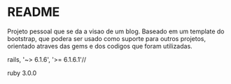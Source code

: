 # README

Projeto pessoal que se da a visao de um blog. Baseado em um template do bootstrap, que podera ser usado como suporte para outros projetos, orientado atraves das gems e dos codigos que foram utilizadas.

rails, '~> 6.1.6', '>= 6.1.6.1'//

ruby 3.0.0
